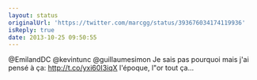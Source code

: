 ```yaml
---
layout: status
originalUrl: 'https://twitter.com/marcgg/status/393676034174119936'
isReply: true
date: 2013-10-25 09:50:55
---
```


@EmilandDC @kevintunc @guillaumesimon Je sais pas pourquoi mais j'ai pensé à ça: http://t.co/yxi60I3iqX l'époque, l"or tout ça...
